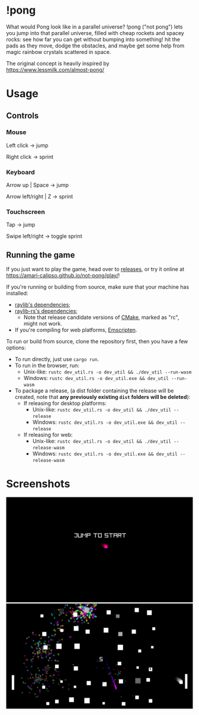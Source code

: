 # !pong
What would Pong look like in a parallel universe? !pong ("not pong") lets you jump into that parallel universe, filled with cheap rockets and spacey rocks: see how far you can get without bumping into something! hit the pads as they move, dodge the obstacles, and maybe get some help from magic rainbow crystals scattered in space. 

The original concept is heavily inspired by <https://www.lessmilk.com/almost-pong/>

# Usage
## Controls
### Mouse
Left click -> jump

Right click -> sprint

### Keyboard
Arrow up | Space -> jump

Arrow left/right | Z -> sprint

### Touchscreen
Tap -> jump

Swipe left/right -> toggle sprint

## Running the game
If you just want to play the game, head over to [releases](https://github.com/amari-calipso/not-pong/releases), or try it online at <https://amari-calipso.github.io/not-pong/play/>!

If you're running or building from source, make sure that your machine has installed:
- [raylib's dependencies](https://github.com/raysan5/raylib/wiki);
- [raylib-rs's dependencies](https://github.com/raylib-rs/raylib-rs?tab=readme-ov-file#build-dependencies);
    - Note that release candidate versions of [CMake](https://cmake.org/), marked as "rc", might not work.
- If you're compiling for web platforms, [Emscripten](https://emscripten.org/).

To run or build from source, clone the repository first, then you have a few options:
- To run directly, just use `cargo run`.
- To run in the browser, run:
    - Unix-like: `rustc dev_util.rs -o dev_util && ./dev_util --run-wasm`
    - Windows: `rustc dev_util.rs -o dev_util.exe && dev_util --run-wasm`
- To package a release, (a dist folder containing the release will be created, note that **any previously existing `dist` folders will be deleted**): 
    - If releasing for desktop platforms:
        - Unix-like: `rustc dev_util.rs -o dev_util && ./dev_util --release`
        - Windows: `rustc dev_util.rs -o dev_util.exe && dev_util --release`
    - If releasing for web:
        - Unix-like: `rustc dev_util.rs -o dev_util && ./dev_util --release-wasm`
        - Windows: `rustc dev_util.rs -o dev_util.exe && dev_util --release-wasm`

# Screenshots
![](screenshots/start.png)
![](screenshots/many-obstacles.png)
